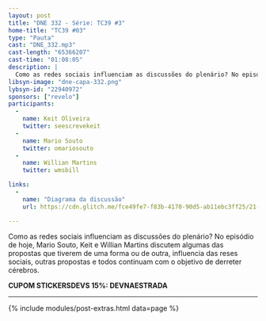 ```yaml
---
layout: post
title: "DNE 332 - Série: TC39 #3"
home-title: "TC39 #03"
type: "Pauta"
cast: "DNE_332.mp3"
cast-length: "65366207"
cast-time: "01:08:05"
description: |
  Como as redes sociais influenciam as discussões do plenário? No episódio de hoje, Mario Souto, Keit e Willian Martins discutem algumas das propostas que tiverem de uma forma ou de outra, influencia das reses sociais, outras propostas e todos continuam com o objetivo de derreter cérebros.
libsyn-image: "dne-capa-332.png"
lybsyn-id: "22940972"
sponsors: ["revelo"]
participants:
  -
    name: Keit Oliveira
    twitter: seescrevekeit
  -
    name: Mario Souto
    twitter: omariosouto
  -
    name: Willian Martins
    twitter: wmsbill

links:
  -
    name: "Diagrama da discussão"
    url: https://cdn.glitch.me/fce49fe7-f83b-4170-90d5-ab11ebc3ff25/21--es-dataflow--map.png

---
```


Como as redes sociais influenciam as discussões do plenário? No episódio de hoje, Mario Souto, Keit e Willian Martins discutem algumas das propostas que tiverem de uma forma ou de outra, influencia das reses sociais, outras propostas e todos continuam com o objetivo de derreter cérebros.

<strong>CUPOM STICKERSDEVS 15%: DEVNAESTRADA</strong>

---

{% include modules/post-extras.html data=page %}
